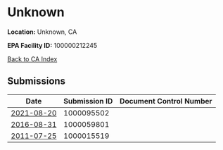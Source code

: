 # Unknown

**Location:** Unknown, CA

**EPA Facility ID:** 100000212245

[Back to CA Index](../../index.md)

## Submissions

| Date | Submission ID | Document Control Number |
|------|--------------|-------------------------|
| [2021-08-20](submissions/1000095502.md) | 1000095502 |  |
| [2016-08-31](submissions/1000059801.md) | 1000059801 |  |
| [2011-07-25](submissions/1000015519.md) | 1000015519 |  |
